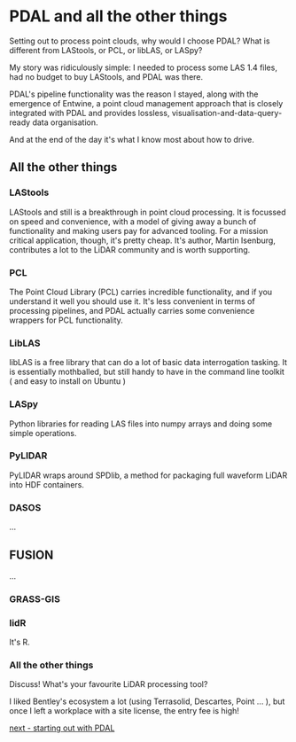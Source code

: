 # PDAL and all the other things

Setting out to process point clouds, why would I choose PDAL? What is different from LAStools, or PCL, or libLAS, or LASpy?

My story was ridiculously simple: I needed to process some LAS 1.4 files, had no budget to buy LAStools, and PDAL was there.

PDAL's pipeline functionality was the reason I stayed, along with the emergence of Entwine, a point cloud management approach that is closely integrated with PDAL and provides lossless, visualisation-and-data-query-ready data organisation.

And at the end of the day it's what I know most about how to drive.

## All the other things

### LAStools

LAStools and still is a breakthrough in point cloud processing. It is focussed on speed and convenience, with a model of giving away a bunch of functionality and making users pay for advanced tooling. For a mission critical application, though, it's pretty cheap. It's author, Martin Isenburg, contributes a lot to the LiDAR community and is worth supporting.

### PCL

The Point Cloud Library (PCL) carries incredible functionality, and if you understand it well you should use it. It's less convenient in terms of processing pipelines, and PDAL actually carries some convenience wrappers for PCL functionality.

### LibLAS

libLAS is a free library that can do a lot of basic data interrogation tasking. It is essentially mothballed, but still handy to have in the command line toolkit ( and easy to install on Ubuntu )

### LASpy

Python libraries for reading LAS files into numpy arrays and doing some simple operations.

### PyLIDAR

PyLIDAR wraps around SPDlib, a method for packaging full waveform LiDAR into HDF containers.

### DASOS
...

## FUSION
...

### GRASS-GIS


### lidR

It's R.

### All the other things

Discuss! What's your favourite LiDAR processing tool?

I liked Bentley's ecosystem a lot (using Terrasolid, Descartes, Point ... ), but once I left a workplace with a site license, the entry fee is high!

[next - starting out with PDAL](1-thinking-in-pdal.md)
